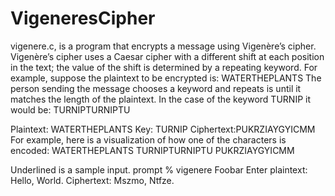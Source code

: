 VigeneresCipher
===============

vigenere.c, is a program that encrypts a message using Vigenère’s cipher. Vigenère’s cipher uses a Caesar cipher with a different shift at each position in the text; the value of the shift is determined by a repeating keyword. For example, suppose the plaintext to be encrypted is: WATERTHEPLANTS The person sending the message chooses a keyword and repeats is until it matches the length of the plaintext. In the case of the keyword TURNIP it would be: TURNIPTURNIPTU

Plaintext: WATERTHEPLANTS
Key: TURNIP
Ciphertext:PUKRZIAYGYICMM
For example, here is a visualization of how one of the characters is encoded:
WATERTHEPLANTS
TURNIPTURNIPTU
PUKRZIAYGYICMM

Underlined is a sample input.
prompt % vigenere Foobar
Enter plaintext: Hello, World.
Ciphertext: Mszmo, Ntfze.
